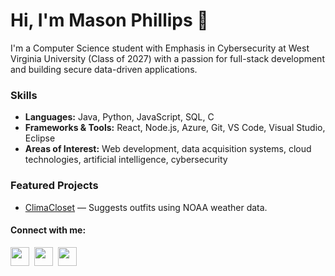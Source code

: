 # Hi, I'm Mason Phillips 👋

I'm a Computer Science student with Emphasis in Cybersecurity at West Virginia University (Class of 2027) with a passion for full-stack development and building secure data-driven applications.

### Skills
- **Languages:** Java, Python, JavaScript, SQL, C
- **Frameworks & Tools:** React, Node.js, Azure, Git, VS Code, Visual Studio, Eclipse
- **Areas of Interest:** Web development, data acquisition systems, cloud technologies, artificial intelligence, cybersecurity

### Featured Projects
- [ClimaCloset](https://github.com/WVU-CS330-2024-08-Group02/ClimaCloset) — Suggests outfits using NOAA weather data.

#### Connect with me:
<a href="mailto:mcphillips004@gmail.com" target="_blank"><img src="https://img.icons8.com/color/48/000000/gmail-new.png" width="30"/></a>&nbsp;&nbsp;<a href="https://www.linkedin.com/in/mp4dev" target="_blank"><img src="https://upload.wikimedia.org/wikipedia/commons/8/81/LinkedIn_icon.svg" width="30"/></a>&nbsp;&nbsp;<a href="https://app.joinhandshake.com/profiles/mp4" target="_blank"><img src="https://careers.wisc.edu/wp-content/uploads/sites/60/2024/04/9098193ee8ace4a0774b29484c80794a4c3cff55-1.png" width="30"/></a>